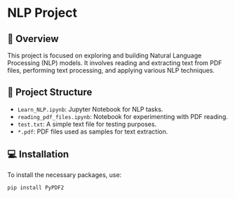 # NLP Project

## 📖 Overview
This project is focused on exploring and building Natural Language Processing (NLP) models. It involves reading and extracting text from PDF files, performing text processing, and applying various NLP techniques.

## 📂 Project Structure
- `Learn_NLP.ipynb`: Jupyter Notebook for NLP tasks.
- `reading_pdf_files.ipynb`: Notebook for experimenting with PDF reading.
- `test.txt`: A simple text file for testing purposes.
- `*.pdf`: PDF files used as samples for text extraction.

## 💻 Installation
To install the necessary packages, use:
```bash
pip install PyPDF2

